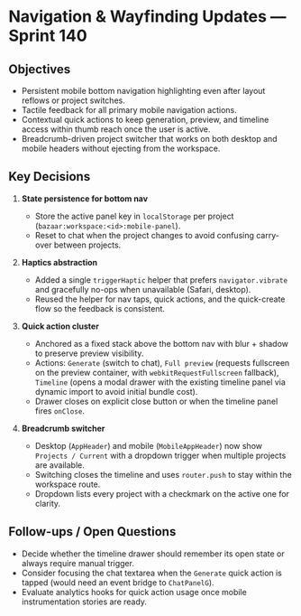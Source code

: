 # Navigation & Wayfinding Updates — Sprint 140

## Objectives
- Persistent mobile bottom navigation highlighting even after layout reflows or project switches.
- Tactile feedback for all primary mobile navigation actions.
- Contextual quick actions to keep generation, preview, and timeline access within thumb reach once the user is active.
- Breadcrumb-driven project switcher that works on both desktop and mobile headers without ejecting from the workspace.

## Key Decisions
1. **State persistence for bottom nav**
   - Store the active panel key in `localStorage` per project (`bazaar:workspace:<id>:mobile-panel`).
   - Reset to chat when the project changes to avoid confusing carry-over between projects.

2. **Haptics abstraction**
   - Added a single `triggerHaptic` helper that prefers `navigator.vibrate` and gracefully no-ops when unavailable (Safari, desktop).
   - Reused the helper for nav taps, quick actions, and the quick-create flow so the feedback is consistent.

3. **Quick action cluster**
   - Anchored as a fixed stack above the bottom nav with blur + shadow to preserve preview visibility.
   - Actions: `Generate` (switch to chat), `Full preview` (requests fullscreen on the preview container, with `webkitRequestFullscreen` fallback), `Timeline` (opens a modal drawer with the existing timeline panel via dynamic import to avoid initial bundle cost).
   - Drawer closes on explicit close button or when the timeline panel fires `onClose`.

4. **Breadcrumb switcher**
   - Desktop (`AppHeader`) and mobile (`MobileAppHeader`) now show `Projects / Current` with a dropdown trigger when multiple projects are available.
   - Switching closes the timeline and uses `router.push` to stay within the workspace route.
   - Dropdown lists every project with a checkmark on the active one for clarity.

## Follow-ups / Open Questions
- Decide whether the timeline drawer should remember its open state or always require manual trigger.
- Consider focusing the chat textarea when the `Generate` quick action is tapped (would need an event bridge to `ChatPanelG`).
- Evaluate analytics hooks for quick action usage once mobile instrumentation stories are ready.
